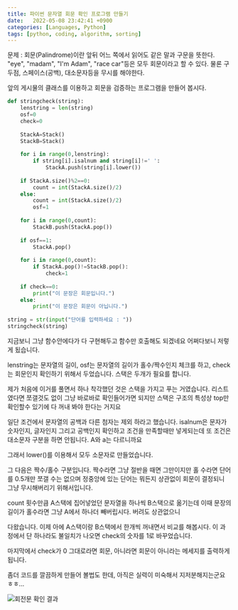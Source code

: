 ```yaml
---
title: 파이썬 문자열 회문 확인 프로그램 만들기
date:   2022-05-08 23:42:41 +0900
categories: [Languages, Python]
tags: [python, coding, algorithm, sorting]
---
```


문제 : 회문(Palindrome)이란 앞뒤 어느 쪽에서 읽어도 같은 말과 구문을 뜻한다. "eye", "madam", "I'm Adam", "race car"등은 모두 회문이라고 할 수 있다. 물론 구두점, 스페이스(공백), 대소문자등을 무시를 해야한다.

앞의 게시물의 클래스를 이용하고 회문을 검증하는 프로그램을 만들어 봅시다.

```python
def stringcheck(string):
    lenstring = len(string)
    osf=0
    check=0
    
    StackA=Stack()
    StackB=Stack()
    
    for i in range(0,lenstring):
        if string[i].isalnum and string[i]!=' ':
            StackA.push(string[i].lower())
        
    if StackA.size()%2==0:
        count = int(StackA.size()/2)
    else:
        count = int(StackA.size()/2)
        osf=1
        
    for i in range(0,count):
        StackB.push(StackA.pop())
        
    if osf==1:
        StackA.pop()
        
    for i in range(0,count):
        if StackA.pop()!=StackB.pop():
            check=1
            
    if check==0:
        print("이 문장은 회문입니다.")
    else:
        print("이 문장은 회문이 아닙니다.")
        
string = str(input("단어를 입력하세요 : "))
stringcheck(string)
```

지금보니 그냥 함수안에다가 다 구현해두고 함수만 호출해도 되겠네요 어쩌다보니 저렇게 됬습니다.

lenstring는 문자열의 길이, osf는 문자열의 길이가 홀수/짝수인지 체크를 하고, check는 회문인지 확인하기 위해서 두었습니다. 스택은 두개가 필요를 합니다.

 

제가 처음에 이거를 풀면서 하나 착각했던 것은 스택을 가지고 푸는 거였습니다. 리스트였다면 쪼갤것도 없이 그냥 바로바로 확인들어가면 되지만 스택은 구조의 특성상 top만 확인할수 있기에 다 꺼내 봐야 한다는 거지요

 

일단 조건에서 문자열의 공백과 다른 첨자는 제외 하라고 했습니다. isalnum은 문자가 숫자인지, 글자인지 그리고 공백인지 확인하고 조건을 만족할때만 넣게되는데 또 조건은 대소문자 구분을 하면 안됩니다. A와 a는 다르니까요

 

그래서 lower()를 이용해서 모두 소문자로 만들었습니다.

 

그 다음은 짝수/홀수 구분입니다. 짝수라면 그냥 절반을 때면 그만이지만 홀 수라면 단어를 0.5개만 쪼갤 수는 없으며 정중앙에 있는 단어는 뭐든지 상관없이 회문이 결정되니 그냥 무시해버리기 위해서입니다.

 

count 횟수만큼 A스택에 집어넣었던 문자열을 하나씩 B스택으로 옮기는데 이때 문장의 길이가 홀수라면 그냥 A에서 하나더 빼버립시다. 버려도 상관없으니

 

다왔습니다. 이제 아에 A스택이랑 B스택에서 한개씩 꺼내면서 비교를 해봅시다. 이 과정에서 단 하나라도 불일치가 나오면 check의 숫자를 1로 바꾸었습니다.

 

마지막에서 check가 0 그대로라면 회문, 아니라면 회문이 아니라는 메세지를 출력하게 됩니다.

 

좀더 코드를 깔끔하게 만들어 볼법도 한데, 아직은 실력이 미숙해서 지저분해지는군요 ㅎㅎ...


![회전문 확인 결과](https://user-images.githubusercontent.com/85277660/210135661-b2e85e51-0ff9-417c-806e-4496f45c2c44.png)
